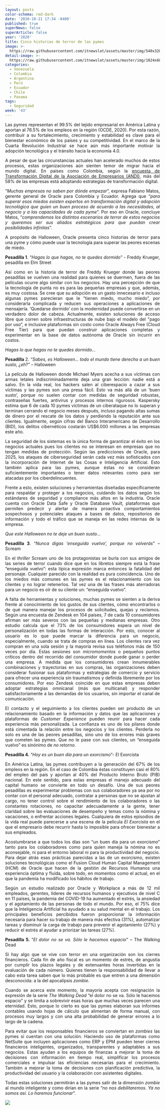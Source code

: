 ```yaml
---
layout: posts
color-schema: red-dark
date: '2020-10-21 17:34 -0400'
published: true
superNews: false
superArticle: false
year: '2020'
title: Cinco historias de terror de las pymes
image: >-
  https://raw.githubusercontent.com/itnewslat/assets/master/img/540x320/halloween-p.jpg
detail-image: >-
  https://raw.githubusercontent.com/itnewslat/assets/master/img/1024x680/halloween-g.jpg
categories:
  - Venezuela
  - Colombia
  - Argentina
  - Perú
  - Ecuador
  - Chile
  - Panama
tags:
  - Seguridad
week: '43'
---
```

<p style="text-align: justify;">Las pymes representan el 99.5% del tejido empresarial en América Latina y aportan al 76.5% de los empleos en la región (OCDE, 2020). Por esta razón, contribuir a su fortalecimiento, crecimiento y estabilidad es clave para el bienestar económico de los países y su competitividad. En el marco de la Cuarta Revolución Industrial se hace aún más importante motivar la adopción tecnológica y el tránsito hacia la economía 4.0.</p>
<p style="text-align: justify;">A pesar de que las circunstancias actuales han acelerado muchos de estos procesos, estas organizaciones aún sienten temor de migrar hacia el mundo digital. En países como Colombia, según la <a href="http://www.andi.com.co/Uploads/Encuesta%20Transformaci%C3%B3n%20Digital%20ANDI.pdf">encuesta de Transformación Digital de la Asociación de Empresarios (ANDI)</a>, más del 58% de las empresas está adoptando estrategias de transformación digital.</p>
<p style="text-align: justify;">“<em>Muchas empresas no saben por dónde empezar</em>”, expresa Fabiano Matos, gerente general de Oracle para Colombia y Ecuador. Agrega que “<em>para superar esos miedos existen expertos en transformación digital y adopción tecnológica que guíen un buen proceso de acuerdo a las necesidades, al negocio y a las capacidades de cada pyme</em>”. Por eso en Oracle, concluye Matos, “<em>comprendemos los distintos escenarios de terror de estos negocios y queremos ser sus aliados estratégicos para que puedan crear posibilidades infinitas</em>”.</p>
<p style="text-align: justify;">A propósito de Halloween, Oracle presenta cinco historias de terror para una pyme y cómo puede usar la tecnología para superar las peores escenas de miedo.</p>
<p style="text-align: justify;"><strong>Pesadilla 1</strong>. “<em>Hagas lo que hagas, no te quedes dormido</em>” - Freddy Krueger, pesadilla en Elm Street</p>
<p style="text-align: justify;">Así como en la historia de terror de Freddy Krueger donde las peores pesadillas se vuelven una realidad para quienes se duermen, fuera de las películas ocurre algo similar con los negocios. Hay una percepción de que la tecnología de punta no es para las pequeñas empresas y que, además, es muy costosa. Se cree que su adopción es un gasto innecesario e incluso algunas pymes parecieran que le “tienen miedo, mucho miedo”, por considerarla complicada y reducen sus operaciones a aplicaciones de mensajería. ‘Quedarse dormido’ con la modernidad puede convertirse en un verdadero dolor de cabeza. Actualmente, existen soluciones de acceso libre que corren sobre infraestructuras de nube bajo el modelo del "pago por uso”, e inclusive plataformas sin costo como Oracle Always Free (Cloud Free Tier) para que puedan construir aplicaciones completas y experimentar en la base de datos autónoma de Oracle sin incurrir en costos.</p>
<p style="text-align: justify;"><em>Hagas lo que hagas no te quedes dormido…</em></p>
<p style="text-align: justify;"><strong>Pesadilla</strong> 2. <em>“Sabes, es Halloween… todo el mundo tiene derecho a un buen susto, ¿eh</em>?” – Halloween</p>
<p style="text-align: justify;">La película de Halloween donde Michael Myers acecha a sus víctimas con armas letales indiscriminadamente deja una gran lección: nadie está a salvo. En la vida real, los hackers salen al ciberespacio a cazar a sus víctimas y las pymes son una presa fácil. Esto va más allá de un ‘buen susto’, porque no suelen contar con medidas de seguridad robustas, contraseñas fuertes, antivirus y procesos internos rigurosos. Kaspersky estima que 6 de cada 10 pymes víctimas de un ciberataque no lo superan y terminan cerrando el negocio meses después, incluso pagando altas sumas de dinero por el rescate de los datos y perdiendo la reputación ante sus clientes. Igualmente, según cifras del Banco Interamericano de Desarrollo (BID), los delitos cibernéticos costarán US$6.000 millones a las empresas este año.</p>
<p style="text-align: justify;">La seguridad de los sistemas es la única forma de garantizar el éxito en los negocios actuales pues los clientes no se interesan en empresas que no tengan medidas de protección. Según las predicciones de Oracle, para 2025, los ataques de ciberseguridad serán cada vez más sofisticados con la incorporación de Internet de las Cosas e Inteligencia Artificial. Esto también aplica para las pymes, aunque éstas no se consideran suficientemente importantes o tener datos relevantes como para ser atacadas por los ciberdelincuentes.</p>
<p style="text-align: justify;">Frente a esto, existen soluciones y herramientas diseñadas específicamente para respaldar y proteger a los negocios, cuidando los datos según los estándares de seguridad y compliance más altos en la industria. Oracle cuenta con Oracle Data Safe y Oracle Database Vault, plataformas que permiten predecir y alertar de manera proactiva comportamientos sospechosos y potenciales ataques a bases de datos, repositorios de información y todo el tráfico que se maneja en las redes internas de la empresa.</p>
<p style="text-align: justify;"><em>Que este Halloween no te deje un buen susto…</em></p>
<p style="text-align: justify;"><strong>Pesadilla 3</strong>. “<em>Nunca digas ‘enseguida vuelvo’, porque no volverás</em>” – Scream</p>
<p style="text-align: justify;">En el <em>thriller</em> Scream uno de los protagonistas se burla con sus amigos de las series de terror cuando dice que en los libretos siempre está la frase “enseguida vuelvo”: esta típica expresión marca entonces la fatalidad del personaje. Cualquier parecido con la realidad es pura coincidencia. Uno de los miedos más comunes en las pymes es el relacionamiento con los clientes y no lograr retenerlos. Tal vez una de las frases más aterradoras para un negocio es oír de su cliente un: “enseguida vuelvo”.</p>
<p style="text-align: justify;">A falta de herramientas y soluciones, muchas pymes se sienten a la deriva frente al conocimiento de los gustos de sus clientes, cómo encontrarlos o de qué manera manejar los procesos de solicitudes, quejas y reclamos. Según una encuesta de Zendesk en 104 países, 7 de cada 10 consumidores afirman ser más severos con las pequeñas y medianas empresas. Otro estudio calcula que el 73% de los consumidores espera un nivel de personalización en todas las formas de interacción. Por esto, conocer al usuario es lo que puede marcar la diferencia para un negocio, especialmente, cuando se trata de compras en línea. Los clientes rara vez compran en una sola sesión y la mayoría revisa sus teléfonos más de 150 veces por día. Estas sesiones son <em>micromomentos</em> o pequeños puntos críticos dentro del recorrido del consumidor donde puede ganar o perder una empresa. A medida que los consumidores crean innumerables combinaciones y trayectorias en sus compras, las organizaciones deben considerar fusionar sus plataformas y estrategias de comercio y servicio para ofrecer una experiencia sin traumatismos y definida libremente por los consumidores. Por eso Zendesk coincide en que estas empresas deben adoptar estrategias omnicanal (más que multicanal) y responder satisfactoriamente a las demandas de los usuarios, sin importar el canal de comunicación.</p>
<p style="text-align: justify;">El contacto y el seguimiento a los clientes pueden ser producto de un relacionamiento basado en la información y datos que las aplicaciones y plataformas de <em>Customer Experience</em> pueden reunir para hacer cada experiencia más personalizada. La confianza es uno de los pilares donde está cimentada la relación entre los negocios y los clientes. Perderla no solo es una de las peores pesadillas, sino uno de los errores más graves que cometen las pymes. Que no le pase con sus clientes, un “enseguida vuelvo” es sinónimo de <em>no retorno</em>.</p>
<p style="text-align: justify;"><strong>Pesadilla 4.</strong> “<em>Hoy es un buen día para un exorcismo</em>”- El Exorcista</p>
<p style="text-align: justify;">En América Latina, las pymes contribuyen a la generación del 67% de los empleos en la región. En el caso de Colombia éstas constituyen casi el 80% del empleo del país y aportan al 40% del Producto Interno Bruto (PIB) nacional. En este sentido, para estas empresas el manejo adecuado del capital humano se convierte en todo un desafío. Una de sus peores pesadillas es experimentar problemas con sus colaboradores ya sea por no contar con el personal adecuado, contratar a personas que no se ajustan al cargo, no tener control sobre el rendimiento de los colaboradores o las constantes rotaciones, no capacitar adecuadamente a la gente, tener claridad sobre las evaluaciones de desempeño y temas como la nómina y vacaciones, o enfrentar acciones legales. Cualquiera de estos episodios de la vida real puede parecerse a una escena de la película <em>El Exorcista</em> en el que el empresario debe recurrir hasta lo imposible para ofrecer bienestar a sus empleados.</p>
<p style="text-align: justify;">Acostumbrarse a que todos los días son “un buen día para un exorcismo” tanto para los colaboradores como para quien maneja la nómina no es aconsejable, ni para el entorno laboral ni para la productividad del negocio. Para dejar atrás esas prácticas parecidas a las de un exorcismo, existen soluciones tecnológicas como el Fusion Cloud Human Capital Management (HCM) de Oracle que hacen de la gestión de Recursos Humanos una experiencia óptima y fluida, sobre todo, en momentos como el actual, en el que la pandemia ha modificado los hábitos de trabajo.</p>
<p style="text-align: justify;">Según un estudio realizado por Oracle y Workplace a más de 12 mil empleados, gerentes, líderes de recursos humanos y ejecutivos de nivel C en 11 países, la pandemia del COVID-19 ha aumentado el estrés, la ansiedad y el agotamiento de las personas de todo el mundo. Por eso, el 75% dice que la Inteligencia Artificial ha ayudado a su salud mental en el trabajo. Los principales beneficios percibidos fueron proporcionar la información necesaria para hacer su trabajo de manera más efectiva (31%), automatizar tareas y disminuir la carga de trabajo para prevenir el agotamiento (27%) y reducir el estrés al ayudar a priorizar las tareas (27%).</p>
<p style="text-align: justify;"><strong>Pesadilla 5. </strong>“<em>El dolor no se va. Sólo le hacemos espacio</em>” – The Walking Dead</p>
<p style="text-align: justify;">Si hay algo que se vive con terror en una organización son los cierres financieros. Cada fin de año fiscal es un momento de estrés, de angustia por cumplir los plazos legales y de extenuantes horas invertidas en la evaluación de cada número. Quienes tienen la responsabilidad de llevar a cabo esta tarea saben que lo más probable es que entren a una dimensión desconocida: a la del apocalipsis <em>zombie</em>.</p>
<p style="text-align: justify;">Cuando se acerca este momento, la mayoría acepta con resignación la expresión de la serie <em>The Walking Dead</em> “el dolor no se va. Sólo le hacemos espacio” y se limita a sobrevivir esas horas que muchas veces parecen una eternidad. Esto, porque lo cierto es que las pymes elaboran sus informes contables usando hojas de cálculo que alimentan de forma manual, con procesos muy largos y con una alta probabilidad de generar errores a lo largo de la cadena.</p>
<p style="text-align: justify;">Para evitar que los responsables financieros se conviertan en <em>zombies</em> las pymes sí cuentan con una solución. Haciendo uso de plataformas como NetSuite que incluyen aplicaciones como ERP y EPM pueden tener cierres financieros inteligentes, organizados, transparentes y adaptables a sus negocios. Estas ayudan a los equipos de finanzas a mejorar la toma de decisiones con información en tiempo real, simplificar los procesos comerciales e impulsar las eficiencias necesarias para el crecimiento. También a mejorar la toma de decisiones con planificación predictiva, la productividad del usuario y la colaboración con asistentes digitales.</p>
<p style="text-align: justify;">Todas estas soluciones permitirán a las pymes salir de la dimensión <em>zombie</em> al mundo inteligente y como dirían en la serie “<em>no nos debilitaremos. Ya no somos así. Lo haremos funcionar</em>”.</p>
<img src="https://tracker.metricool.com/c3po.jpg?hash=56f88a41e39ab42c063cc51676587a04"/>